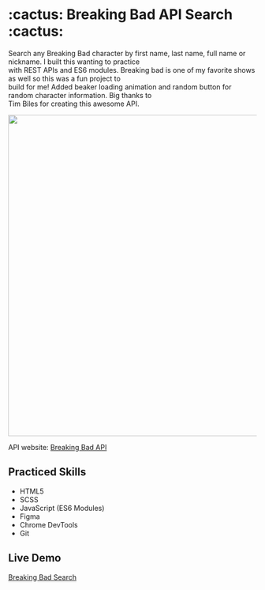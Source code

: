 <h1>:cactus: Breaking Bad API Search :cactus:</h1>

Search any Breaking Bad character by first name, last name, full name or nickname. I built this wanting to practice<br /> 
with REST APIs and ES6 modules. Breaking bad is one of my favorite shows as well so this was a fun project to<br />
build for me! Added beaker loading animation and random button for random character information. Big thanks to<br />
Tim Biles for creating this awesome API.

<img src='https://i.ibb.co/yYrp1dH/bbSearch.png' width='650'>

API website: <a href='https://breakingbadapi.com/'>Breaking Bad API</a>

<h2>Practiced Skills</h2>
<ul>
  <li>HTML5</li>
  <li>SCSS</li>
  <li>JavaScript (ES6 Modules)</li>
  <li>Figma</li>
  <li>Chrome DevTools</li>
  <li>Git</li>
</ul>

<h2>Live Demo</h2>
<a href='https://zachmsdev.github.io/Breaking-Bad-Search/'>Breaking Bad Search</a>
